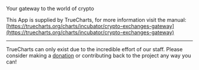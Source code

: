 Your gateway to the world of crypto

This App is supplied by TrueCharts, for more information visit the manual: [https://truecharts.org/charts/incubator/crypto-exchanges-gateway](https://truecharts.org/charts/incubator/crypto-exchanges-gateway)

---

TrueCharts can only exist due to the incredible effort of our staff.
Please consider making a [donation](https://truecharts.org/about/sponsor) or contributing back to the project any way you can!
